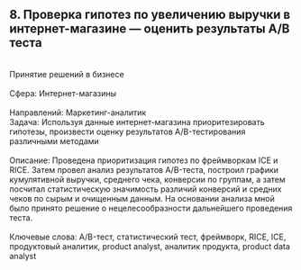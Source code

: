 ## 8. Проверка гипотез по увеличению выручки в интернет-магазине — оценить результаты A/B теста	
<br>Принятие решений в бизнесе	
<br>Сфера: Интернет-магазины	
<br>Направлений: Маркетинг-аналитик	
<br>Задача: Используя данные интернет-магазина приоритезировать гипотезы, произвести оценку результатов A/B-тестирования различными методами	
<br>Описание: Проведена приоритизация гипотез по фреймворкам ICE и RICE. Затем провел анализ результатов A/B-теста, построил графики кумулятивной выручки, среднего чека,
конверсии по группам, а затем посчитал статистическую значимость различий конверсий и средних чеков по сырым и очищенным данным. На основании анализа мной было принято решение о нецелесообразности дальнейшего проведения теста.	
<br>Ключевые слова: A/B-тест, статистический тест, фреймворк, RICE, ICE, продуктовый аналитик, product analyst, аналитик продукта, product data analyst
